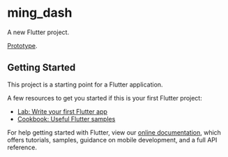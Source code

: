 # ming_dash

A new Flutter project.

[Prototype](https://www.figma.com/proto/1icMeG8q4iWH5aGSqjpm69/Ming-Kitchen-Dashboard?node-id=1%3A5&viewport=196%2C289%2C0.6938835382461548&scaling=scale-down).
## Getting Started

This project is a starting point for a Flutter application.

A few resources to get you started if this is your first Flutter project:

- [Lab: Write your first Flutter app](https://flutter.dev/docs/get-started/codelab)
- [Cookbook: Useful Flutter samples](https://flutter.dev/docs/cookbook)

For help getting started with Flutter, view our
[online documentation](https://flutter.dev/docs), which offers tutorials,
samples, guidance on mobile development, and a full API reference.
